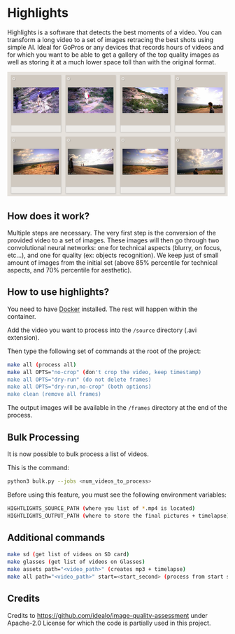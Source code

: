# Highlights

Highlights is a software that detects the best moments of a video. You can transform a long video to a set of images retracing the best shots using simple AI. Ideal for GoPros or any devices that records hours of videos and for which you want to be able to get a gallery of the top quality images as well as storing it at a much lower space toll than with the original format.

<img src="./img/gallery.png" width="700px" />

## How does it work?

Multiple steps are necessary. The very first step is the conversion of the provided video to a set of images. These images will then go through two convolutional neural networks: one for technical aspects (blurry, on focus, etc...), and one for quality (ex: objects recognition). We keep just of small amount of images from the initial set (above 85% percentile for technical aspects, and 70% percentile for aesthetic).

## How to use highlights?

You need to have <a href="https://www.docker.com/">Docker</a> installed. The rest will happen within the container.

Add the video you want to process into the `/source` directory (.avi extension).

Then type the following set of commands at the root of the project:

```sh
make all (process all)
make all OPTS="no-crop" (don't crop the video, keep timestamp)
make all OPTS="dry-run" (do not delete frames)
make all OPTS="dry-run,no-crop" (both options)
make clean (remove all frames)
```

The output images will be available in the `/frames` directory at the end of the process.

## Bulk Processing

It is now possible to bulk process a list of videos.

This is the command:

```sh
python3 bulk.py --jobs <num_videos_to_process>
```

Before using this feature, you must see the following environment variables:

```sh
HIGHTLIGHTS_SOURCE_PATH (where you list of *.mp4 is located)
HIGHTLIGHTS_OUTPUT_PATH (where to store the final pictures + timelapse)
```

## Additional commands

```sh
make sd (get list of videos on SD card)
make glasses (get list of videos on Glasses)
make assets path="<video_path>" (creates mp3 + timelapse)
make all path="<video_path>" start=<start_second> (process from start seconds, 2 min chunk)
```

## Credits

Credits to https://github.com/idealo/image-quality-assessment under Apache-2.0 License for which the code is partially used in this project.
